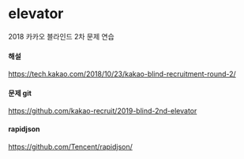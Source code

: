 # elevator
2018 카카오 블라인드 2차 문제 연습

#### 해설
https://tech.kakao.com/2018/10/23/kakao-blind-recruitment-round-2/

#### 문제 git
https://github.com/kakao-recruit/2019-blind-2nd-elevator

#### rapidjson
https://github.com/Tencent/rapidjson/
